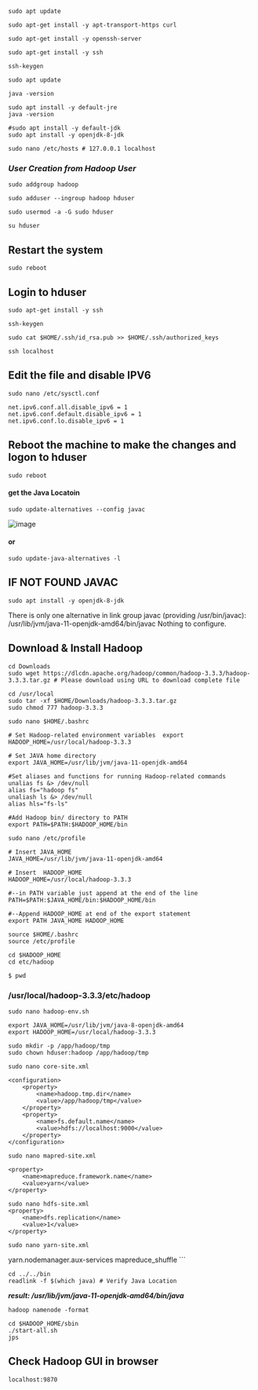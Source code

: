 
```
sudo apt update
```
```
sudo apt-get install -y apt-transport-https curl 
```
```
sudo apt-get install -y openssh-server
```
```
sudo apt-get install -y ssh 
```
```
ssh-keygen
```
```
sudo apt update
```
```
java -version
```
```
sudo apt install -y default-jre
java -version
```
```
#sudo apt install -y default-jdk
sudo apt install -y openjdk-8-jdk
```
```
sudo nano /etc/hosts # 127.0.0.1 localhost 
```
	
### ***User Creation from Hadoop User*** ###

```
sudo addgroup hadoop
```
```
sudo adduser --ingroup hadoop hduser 
```
```
sudo usermod -a -G sudo hduser 
```
```
su hduser 
```
## Restart the system ###
```
sudo reboot
```

## Login to hduser ##
```
sudo apt-get install -y ssh 
```
```
ssh-keygen 
```
```
sudo cat $HOME/.ssh/id_rsa.pub >> $HOME/.ssh/authorized_keys
```
```
ssh localhost 
```

## Edit the file and disable IPV6 ##
```
sudo nano /etc/sysctl.conf
```
```
net.ipv6.conf.all.disable_ipv6 = 1
net.ipv6.conf.default.disable_ipv6 = 1
net.ipv6.conf.lo.disable_ipv6 = 1
```

## Reboot the machine to make the changes and logon to hduser ##
```
sudo reboot
```

#### get the Java Locatoin ####
```
sudo update-alternatives --config javac
```
![image](https://user-images.githubusercontent.com/111234771/194428412-47bcc3ca-56d9-4aac-a286-5edb138d1a51.png)
#### or ####
```
sudo update-java-alternatives -l
```

## IF NOT FOUND JAVAC ##
```
sudo apt install -y openjdk-8-jdk
```
There is only one alternative in link group javac (providing /usr/bin/javac): /usr/lib/jvm/java-11-openjdk-amd64/bin/javac
Nothing to configure.

## Download & Install Hadoop ##
```
cd Downloads
sudo wget https://dlcdn.apache.org/hadoop/common/hadoop-3.3.3/hadoop-3.3.3.tar.gz # Please download using URL to download complete file
```

```
cd /usr/local 
sudo tar -xf $HOME/Downloads/hadoop-3.3.3.tar.gz
sudo chmod 777 hadoop-3.3.3
```

```
sudo nano $HOME/.bashrc 
```
```
# Set Hadoop-related environment variables  export 
HADOOP_HOME=/usr/local/hadoop-3.3.3  

# Set JAVA home directory 
export JAVA_HOME=/usr/lib/jvm/java-11-openjdk-amd64
	
#Set aliases and functions for running Hadoop-related commands 
unalias fs &> /dev/null 
alias fs="hadoop fs"  
unaliash ls &> /dev/null 
alias hls="fs-ls" 

#Add Hadoop bin/ directory to PATH 
export PATH=$PATH:$HADOOP_HOME/bin
```

```
sudo nano /etc/profile
```
```
# Insert JAVA_HOME 
JAVA_HOME=/usr/lib/jvm/java-11-openjdk-amd64

# Insert  HADOOP_HOME 
HADOOP_HOME=/usr/local/hadoop-3.3.3 

#--in PATH variable just append at the end of the line 
PATH=$PATH:$JAVA_HOME/bin:$HADOOP_HOME/bin 

#--Append HADOOP_HOME at end of the export statement  
export PATH JAVA_HOME HADOOP_HOME  
```

```
source $HOME/.bashrc 
source /etc/profile 
```
```
cd $HADOOP_HOME
cd etc/hadoop 
```
```
$ pwd
```
### /usr/local/hadoop-3.3.3/etc/hadoop ###

```
sudo nano hadoop-env.sh
```
```
export JAVA_HOME=/usr/lib/jvm/java-8-openjdk-amd64
export HADOOP_HOME=/usr/local/hadoop-3.3.3
```

```
sudo mkdir -p /app/hadoop/tmp 
sudo chown hduser:hadoop /app/hadoop/tmp  
```
```
sudo nano core-site.xml
```
```
<configuration>
	<property> 
		<name>hadoop.tmp.dir</name> 
		<value>/app/hadoop/tmp</value> 
	</property> 
	<property> 
		<name>fs.default.name</name> 
		<value>hdfs://localhost:9000</value> 
	</property>  
</configuration>
```
```
sudo nano mapred-site.xml
```
```
<property> 
	<name>mapreduce.framework.name</name> 
	<value>yarn</value> 
</property> 
```

```
sudo nano hdfs-site.xml 
<property> 
	<name>dfs.replication</name> 
	<value>1</value> 
</property>  
```

```
sudo nano yarn-site.xml 
```
<property> 
	<name>yarn.nodemanager.aux-services</name> 
	<value>mapreduce_shuffle</value> 
</property>  
```

```
cd ../../bin 
readlink -f $(which java) # Verify Java Location
```
***result: /usr/lib/jvm/java-11-openjdk-amd64/bin/java***

```
hadoop namenode -format
```

```
cd $HADOOP_HOME/sbin
./start-all.sh 
jps 
```

## Check Hadoop GUI in browser ##
```
localhost:9870 
```
